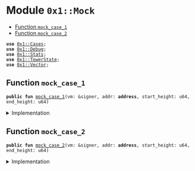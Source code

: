 
<a name="0x1_Mock"></a>

# Module `0x1::Mock`



-  [Function `mock_case_1`](#0x1_Mock_mock_case_1)
-  [Function `mock_case_2`](#0x1_Mock_mock_case_2)


<pre><code><b>use</b> <a href="Cases.md#0x1_Cases">0x1::Cases</a>;
<b>use</b> <a href="Debug.md#0x1_Debug">0x1::Debug</a>;
<b>use</b> <a href="Stats.md#0x1_Stats">0x1::Stats</a>;
<b>use</b> <a href="TowerState.md#0x1_TowerState">0x1::TowerState</a>;
<b>use</b> <a href="../../../../../../../DPN/releases/artifacts/current/build/MoveStdlib/docs/Vector.md#0x1_Vector">0x1::Vector</a>;
</code></pre>



<a name="0x1_Mock_mock_case_1"></a>

## Function `mock_case_1`



<pre><code><b>public</b> <b>fun</b> <a href="Mock.md#0x1_Mock_mock_case_1">mock_case_1</a>(vm: &signer, addr: <b>address</b>, start_height: u64, end_height: u64)
</code></pre>



<details>
<summary>Implementation</summary>


<pre><code><b>public</b> <b>fun</b> <a href="Mock.md#0x1_Mock_mock_case_1">mock_case_1</a>(vm: &signer, addr: <b>address</b>, start_height: u64, end_height: u64){
  print(&addr);
    // can only <b>apply</b> this <b>to</b> a validator
    // <b>assert</b>!(<a href="DiemSystem.md#0x1_DiemSystem_is_validator">DiemSystem::is_validator</a>(addr) == <b>true</b>, 777701);
    // mock mining for the <b>address</b>
    // the validator would already have 1 proof from genesis
    <a href="TowerState.md#0x1_TowerState_test_helper_mock_mining_vm">TowerState::test_helper_mock_mining_vm</a>(vm, addr, 10);

    // mock the consensus votes for the <b>address</b>
    <b>let</b> voters = <a href="../../../../../../../DPN/releases/artifacts/current/build/MoveStdlib/docs/Vector.md#0x1_Vector_empty">Vector::empty</a>&lt;<b>address</b>&gt;();
    <a href="../../../../../../../DPN/releases/artifacts/current/build/MoveStdlib/docs/Vector.md#0x1_Vector_push_back">Vector::push_back</a>&lt;<b>address</b>&gt;(&<b>mut</b> voters, addr);

    <b>let</b> num_blocks = end_height - start_height;
    // Overwrite the statistics <b>to</b> mock that all have been validating.
    <b>let</b> i = 1;
    <b>let</b> above_thresh = num_blocks / 2; // just be above 5% signatures

    <b>while</b> (i &lt; above_thresh) {
        // <a href="Mock.md#0x1_Mock">Mock</a> the validator doing work for 15 blocks, and stats being updated.
        <a href="Stats.md#0x1_Stats_process_set_votes">Stats::process_set_votes</a>(vm, &voters);
        i = i + 1;
    };

    // TODO: careful that the range of heights is within the test
    <b>assert</b>!(<a href="Cases.md#0x1_Cases_get_case">Cases::get_case</a>(vm, addr, start_height, end_height) == 1, 777703);
  }
</code></pre>



</details>

<a name="0x1_Mock_mock_case_2"></a>

## Function `mock_case_2`



<pre><code><b>public</b> <b>fun</b> <a href="Mock.md#0x1_Mock_mock_case_2">mock_case_2</a>(vm: &signer, addr: <b>address</b>, start_height: u64, end_height: u64)
</code></pre>



<details>
<summary>Implementation</summary>


<pre><code><b>public</b> <b>fun</b> <a href="Mock.md#0x1_Mock_mock_case_2">mock_case_2</a>(vm: &signer, addr: <b>address</b>, start_height: u64, end_height: u64){
  // can only <b>apply</b> this <b>to</b> a validator
  // <b>assert</b>!(<a href="DiemSystem.md#0x1_DiemSystem_is_validator">DiemSystem::is_validator</a>(addr) == <b>true</b>, 777704);
  // mock mining for the <b>address</b>
  // insufficient number of proofs
  <a href="TowerState.md#0x1_TowerState_test_helper_mock_mining_vm">TowerState::test_helper_mock_mining_vm</a>(vm, addr, 0);
  // <b>assert</b>!(<a href="TowerState.md#0x1_TowerState_get_count_in_epoch">TowerState::get_count_in_epoch</a>(addr) == 0, 777705);

  // mock the consensus votes for the <b>address</b>
  <b>let</b> voters = <a href="../../../../../../../DPN/releases/artifacts/current/build/MoveStdlib/docs/Vector.md#0x1_Vector_singleton">Vector::singleton</a>&lt;<b>address</b>&gt;(addr);

  <b>let</b> num_blocks = end_height - start_height;
  // Overwrite the statistics <b>to</b> mock that all have been validating.
  <b>let</b> i = 1;
  <b>let</b> above_thresh = num_blocks / 2; // just be above 5% signatures

  <b>while</b> (i &lt; above_thresh) {
      // <a href="Mock.md#0x1_Mock">Mock</a> the validator doing work for 15 blocks, and stats being updated.
      <a href="Stats.md#0x1_Stats_process_set_votes">Stats::process_set_votes</a>(vm, &voters);
      i = i + 1;
  };

  // TODO: careful that the range of heights is within the test
  <b>assert</b>!(<a href="Cases.md#0x1_Cases_get_case">Cases::get_case</a>(vm, addr, start_height, end_height) == 2, 777706);

}
</code></pre>



</details>
